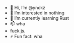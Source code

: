 - 👋 Hi, I’m @ynckz
- 👀 I’m interested in nothing
- 🌱 I’m currently learning Rust
- 📫 wha
- fuck js.
- ⚡ Fun fact: wha

<!---
ynckz/ynckz is a ✨ special ✨ repository because its `README.md` (this file) appears on your GitHub profile.
You can click the Preview link to take a look at your changes.
--->
